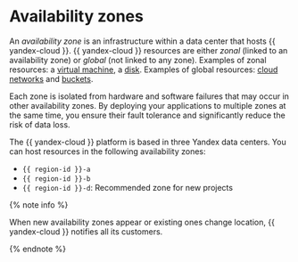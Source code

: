 # Availability zones

An _availability zone_ is an infrastructure within a data center that hosts {{ yandex-cloud }}. {{ yandex-cloud }} resources are either _zonal_ (linked to an availability zone) or _global_ (not linked to any zone). Examples of zonal resources: a [virtual machine](../../compute/concepts/vm.md), a [disk](../../compute/concepts/disk.md). Examples of global resources: [cloud networks](../../vpc/concepts/network.md) and [buckets](../../storage/concepts/bucket.md).


Each zone is isolated from hardware and software failures that may occur in other availability zones. By deploying your applications to multiple zones at the same time, you ensure their fault tolerance and significantly reduce the risk of data loss.

The {{ yandex-cloud }} platform is based in three Yandex data centers. You can host resources in the following availability zones:

* `{{ region-id }}-a`
* `{{ region-id }}-b`
* `{{ region-id }}-d`: Recommended zone for new projects



{% note info %}

When new availability zones appear or existing ones change location, {{ yandex-cloud }} notifies all its customers.

{% endnote %}
